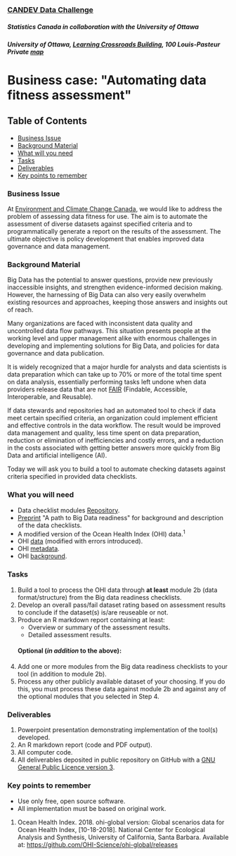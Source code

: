 ### [CANDEV Data Challenge](https://www.statcan.gc.ca/eng/candev/index)
##### Statistics Canada in collaboration with the University of Ottawa
##### University of Ottawa, [Learning Crossroads Building](https://www.uottawa.ca/facilities/learning-crossroads), 100 Louis-Pasteur Private [map](https://www.google.com/search?q=map+100+louis+pasteur+ottawa&ie=utf-8&oe=utf-8&client=firefox-b-ab)
# Business case: "Automating data fitness assessment"

## Table of Contents
* [Business Issue](#business-issue)  
* [Background Material](#background-material)
* [What will you need](#what-will-you-need)
* [Tasks](#tasks)
* [Deliverables](#deliverables)
* [Key points to remember](#key-points-to-remember)

### Business Issue
At [Environment and Climate Change Canada][link_ECCC], we would like to address the problem of assessing data fitness for use. The aim is to automate the assessment of diverse datasets against specified criteria and to programmatically generate a report on the results of the assessment. The ultimate objective is policy development that enables improved data governance and data management.

### Background Material
Big Data has the potential to answer questions, provide new previously inaccessible insights, and strengthen evidence-informed decision making. However, the harnessing of Big Data can also very easily overwhelm existing resources and approaches, keeping those answers and insights out of reach.

Many organizations are faced with inconsistent data quality and uncontrolled data flow pathways. This situation presents people at the working level and upper management alike with enormous challenges in developing and implementing solutions for Big Data, and policies for data governance and data publication. 

It is widely recognized that a major hurdle for analysts and data scientists is data preparation which can take up to 70% or more of the total time spent on data analysis, essentially performing tasks left undone when data providers release data that are not [FAIR](https://www.force11.org/group/fairgroup/fairprinciples) (Findable, Accessible, Interoperable, and Reusable).

If data stewards and repositories had an automated tool to check if data meet certain specified criteria, an organization could implement efficient and effective controls in the data workflow. The result would be improved data management and quality, less time spent on data preparation, reduction or elimination of inefficiencies and costly errors, and a reduction in the costs associated with getting better answers more quickly from Big Data and artificial intelligence (AI). 

Today we will ask you to build a tool to automate checking datasets against criteria specified in provided data checklists. 

### What you will need
* Data checklist modules [Repository][link_DGRRepo].
* [Preprint][link_preprint] "A path to Big Data readiness" for background and description of the data checklists.
* A modified version of the Ocean Health Index (OHI) data.<sup>1</sup>
* OHI [data][link_OHIData] (modified with errors introduced).
* OHI [metadata][link_metadata].
* OHI [background][link_OHIbackground].

### Tasks
1. Build a tool to process the OHI data through **at least** module 2b (data format/structure) from the Big data readiness checklists.
2. Develop an overall pass/fail dataset rating based on assessment results to conclude if the dataset(s) is/are reuseable or not.
3. Produce an R markdown report containing at least:
    * Overview or summary of the assessment results.
    * Detailed assessment results.
   #### Optional (*in addition* to the above):
4. Add one or more modules from the Big data readiness checklists to your tool (in addition to module 2b). 
5. Process any other publicly available dataset of your choosing. If you do this, you must process these data against module 2b and against any of the optional modules that you selected in Step 4.

### Deliverables
1. Powerpoint presentation demonstrating implementation of the tool(s) developed.
2. An R markdown report (code and PDF output).
3. All computer code.
4. All deliverables deposited in public repository on GitHub with a [GNU General Public Licence version 3](https://opensource.org/licenses/GPL-3.0). 

### Key points to remember
* Use only free, open source software.
* All implementation must be based on original work.

1. Ocean Health Index. 2018. ohi-global version: Global scenarios data for Ocean Health Index, [10-18-2018]. National Center for Ecological Analysis and Synthesis, University of California, Santa Barbara. Available at: https://github.com/OHI-Science/ohi-global/releases
  
  [link_ECCC]:https://www.canada.ca/en/environment-climate-change.html
  [link_DGRRepo]:https://t2m.io/X4P3cXI4  
  [link_OHIData]:https://github.com/claireaustin/Hackathon_CanDev2018-10-20/blob/master/OHIDataSet.csv
  [link_OHIbackground]:http://ohi-science.org/news/Biography-OHI
  [link_metadata]:https://github.com/OHI-Science/ohi-global/tree/draft/global2017#ohi-2017-global-metadata
  [link_preprint]:https://github.com/claireaustin/BigDataReadiness/blob/master/Austin2018PREPRINT_PathToBigDataReadiness.pdf
  

